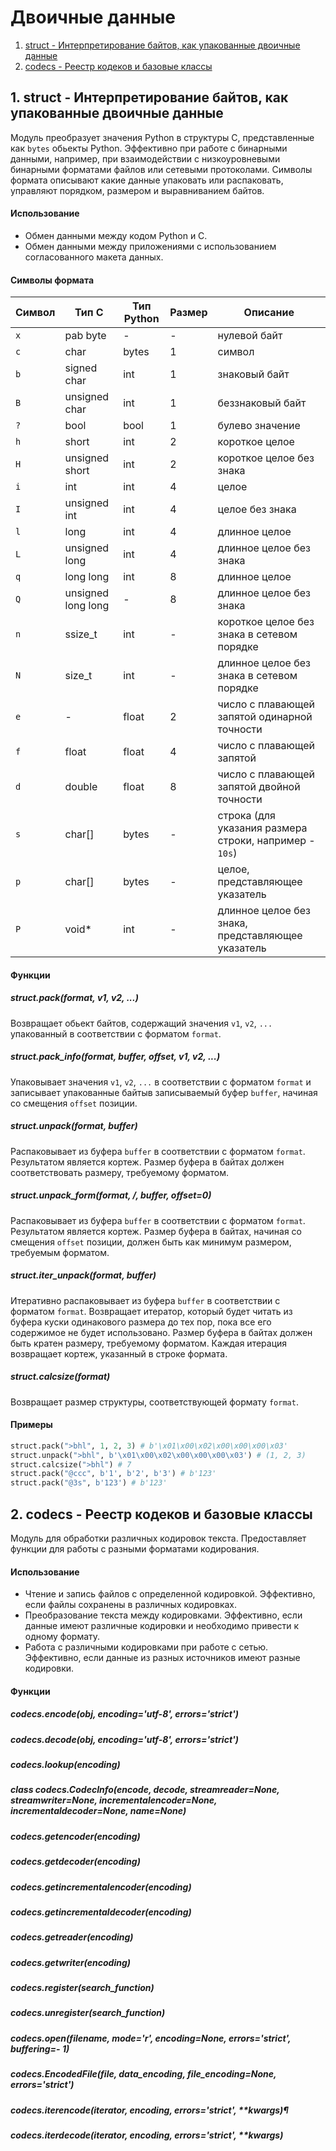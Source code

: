 # Двоичные данные
1. [struct - Интерпретирование байтов, как упакованные двоичные данные](#1)
2. [codecs - Реестр кодеков и базовые классы](#2)


## <div id="1">1. struct - Интерпретирование байтов, как упакованные двоичные данные</div>
Модуль преобразует значения Python в структуры C, представленные как `bytes` обьекты Python. Эффективно при работе с бинарными данными, например, при взаимодействии с низкоуровневыми бинарными форматами файлов или сетевыми протоколами. Символы формата описывают какие данные упаковать или распаковать, управляют порядком, размером и выравниванием байтов. 
#### Использование
- Обмен данными между кодом Python и C.
- Обмен данными между приложениями с использованием согласованного макета данных.
#### Символы формата
Символ | Тип C | Тип Python | Размер | Описание
--- | --- | --- | --- | ---
`x` | pab byte | - | - | нулевой байт
`c` | char | bytes | 1 | символ
`b` | signed char | int | 1 | знаковый байт
`B` | unsigned char | int | 1 | беззнаковый байт
`?` | bool | bool | 1 | булево значение
`h` | short | int | 2 | короткое целое
`H` | unsigned short | int | 2 | короткое целое без знака
`i` | int | int | 4 | целое
`I` | unsigned int | int | 4 | целое без знака
`l` | long | int | 4 | длинное целое
`L` | unsigned long | int | 4 | длинное целое без знака
`q` | long long | int | 8 | длинное целое
`Q` | unsigned long long | - | 8 | длинное целое без знака
`n` | ssize_t | int | - | короткое целое без знака в сетевом порядке
`N` | size_t | int | - | длинное целое без знака в сетевом порядке
`e` | - | float | 2 | число с плавающей запятой одинарной точности
`f` | float | float | 4 | число с плавающей запятой
`d` | double | float | 8 | число с плавающей запятой двойной точности
`s` | char[] | bytes | - | строка (для указания размера строки, например - `10s`)
`p` | char[] | bytes | - | целое, представляющее указатель
`P` | void* | int | - | длинное целое без знака, представляющее указатель
#### Функции
##### struct.pack(format, v1, v2, ...)
Возвращает обьект байтов, содержащий значения `v1`, `v2`, `...` упакованный в соответствии с форматом `format`.
##### struct.pack_info(format, buffer, offset, v1, v2, ...)
Упаковывает значения `v1`, `v2`, `...` в соответствии с форматом `format` и записывает упакованные байтыв записываемый буфер `buffer`, начиная со смещения `offset` позиции.
##### struct.unpack(format, buffer)
Распаковывает из буфера `buffer` в соответствии с форматом `format`. Результатом является кортеж. Размер буфера в байтах должен соответствовать размеру, требуемому форматом.
##### struct.unpack_form(format, /, buffer, offset=0)
Распаковывает из буфера `buffer` в соответствии с форматом `format`. Результатом является кортеж. Размер буфера в байтах, начиная со смещения `offset` позиции, должен быть как минимум размером, требуемым форматом.
##### struct.iter_unpack(format, buffer)
Итеративно распаковывает из буфера `buffer` в соответствии с форматом `format`. Возвращает итератор, который будет читать из буфера куски одинакового размера до тех пор, пока все его содержимое не будет использовано. Размер буфера в байтах должен быть кратен размеру, требуемому форматом. Каждая итерация возвращает кортеж, указанный в строке формата.
##### struct.calcsize(format)
Возвращает размер структуры, соответствующей формату `format`.
#### Примеры
```python
struct.pack(">bhl", 1, 2, 3) # b'\x01\x00\x02\x00\x00\x00\x03'
struct.unpack(">bhl", b'\x01\x00\x02\x00\x00\x00\x03') # (1, 2, 3)
struct.calcsize(">bhl") # 7
struct.pack("@ccc", b'1', b'2', b'3') # b'123'
struct.pack("@3s", b'123') # b'123'
```


## <div id="2">2. codecs - Реестр кодеков и базовые классы</div>
Модуль для обработки различных кодировок текста. Предоставляет функции для работы с разными форматами кодирования.
#### Использование
- Чтение и запись файлов с определенной кодировкой. Эффективно, если файлы сохранены в различных кодировках.
- Преобразование текста между кодировками. Эффективно, если данные имеют различные кодировки и необходимо привести к одному формату.
- Работа с различными кодировками при работе с сетью. Эффективно, если данные из разных источников имеют разные кодировки.
#### Функции
##### codecs.encode(obj, encoding='utf-8', errors='strict')
##### codecs.decode(obj, encoding='utf-8', errors='strict')
##### codecs.lookup(encoding)
##### class codecs.CodecInfo(encode, decode, streamreader=None, streamwriter=None, incrementalencoder=None, incrementaldecoder=None, name=None)
##### codecs.getencoder(encoding)
##### codecs.getdecoder(encoding)
##### codecs.getincrementalencoder(encoding)
##### codecs.getincrementaldecoder(encoding)
##### codecs.getreader(encoding)
##### codecs.getwriter(encoding)
##### codecs.register(search_function)
##### codecs.unregister(search_function)
##### codecs.open(filename, mode='r', encoding=None, errors='strict', buffering=- 1)
##### codecs.EncodedFile(file, data_encoding, file_encoding=None, errors='strict')
##### codecs.iterencode(iterator, encoding, errors='strict', **kwargs)¶
##### codecs.iterdecode(iterator, encoding, errors='strict', **kwargs)
